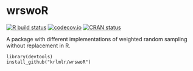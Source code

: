 # wrswoR

<!-- badges: start -->
[![R build status](https://github.com/krlmlr/wrswoR/workflows/rcc/badge.svg)](https://github.com/krlmlr/wrswoR/actions)
[![codecov.io](https://codecov.io/github/krlmlr/wrswoR/coverage.svg?branch=master)](https://codecov.io/github/krlmlr/wrswoR?branch=master)
[![CRAN status](https://www.r-pkg.org/badges/version/wrswoR)](https://CRAN.R-project.org/package=wrswoR)
<!-- badges: end -->

A package with different implementations of weighted random sampling without replacement in R.

```
library(devtools)
install_github("krlmlr/wrswoR")
```
